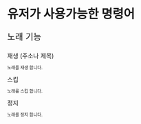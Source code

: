 # 유저가 사용가능한 명령어


<p style="font-size: 20px">노래 기능</p>
재생 (주소나 제목)
<p style="font-size: 10px">노래를 재생 합니다.</p>
스킵
<p style="font-size: 10px">노래를 스킵 합니다.</p>
정지
<p style="font-size: 10px">노래를 정지 합니다.</p>
